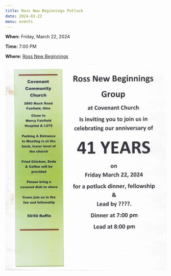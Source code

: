 ```yaml
---
title: Ross New Beginnings Potluck
date: 2024-03-22
menu: events
---
```


**When:** Friday, March 22, 2024
<!--more-->

**Time:** 7:00 PM

**Where:** [Ross New Beginnings](/meetings/new-beginnings/)

![Flyer](/events/ross-potluck/flyer.webp)
